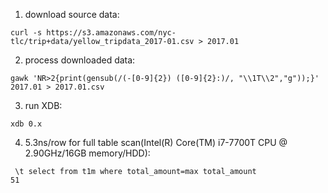 1. download source data:
```
curl -s https://s3.amazonaws.com/nyc-tlc/trip+data/yellow_tripdata_2017-01.csv > 2017.01
```
2. process downloaded data:
```
gawk 'NR>2{print(gensub(/(-[0-9]{2}) ([0-9]{2}:)/, "\\1T\\2","g"));}' 2017.01 > 2017.01.csv
```
3. run XDB:
```
xdb 0.x
```
4. 5.3ns/row for full table scan(Intel(R) Core(TM) i7-7700T CPU @ 2.90GHz/16GB memory/HDD):
```
 \t select from t1m where total_amount=max total_amount
51
```
